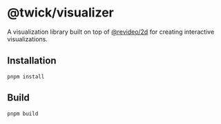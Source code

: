 # @twick/visualizer

A visualization library built on top of [@revideo/2d](https://github.com/re-video/2d) for creating interactive visualizations.

## Installation
```
pnpm install
```

## Build
```
pnpm build
```
